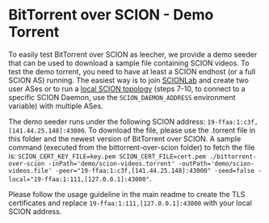 # BitTorrent over SCION - Demo Torrent
To easily test BitTorrent over SCION as leecher, we provide a demo seeder that can be used to download a sample file containing SCION videos. To test the demo torrent, you need to have at least a SCION endhost (or a full SCION AS) running. The easiest way is to join [SCIONLab](https://www.scionlab.org/) and create two user ASes or to run a [local SCION topology](https://scion.docs.anapaya.net/en/latest/build/setup.html#setting-up-the-development-environment) (steps 7-10, to connect to a specific SCION Daemon, use the `SCION_DAEMON_ADDRESS` environment variable) with multiple ASes.


The demo seeder runs under the following SCION address: `19-ffaa:1:c3f,[141.44.25.148]:43000`. To download the file, please use the .torrent file in this folder and the newest version of BitTorrent over SCION. A sample command (executed from the bittorrent-over-scion folder) to fetch the file is: `SCION_CERT_KEY_FILE=key.pem SCION_CERT_FILE=cert.pem ./bittorrent-over-scion -inPath='demo/scion-videos.torrent' -outPath='demo/scion-videos.file' -peer="19-ffaa:1:c3f,[141.44.25.148]:43000" -seed=false -local="19-ffaa:1:111,[127.0.0.1]:43000"`.

Please follow the usage guideline in the main readme to create the TLS certificates and replace `19-ffaa:1:111,[127.0.0.1]:43000` with your local SCION address.
